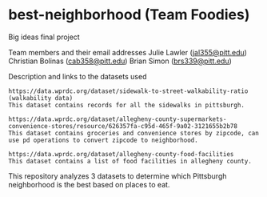 # best-neighborhood (Team Foodies)
Big ideas final project

Team members and their email addresses
    Julie Lawler (jal355@pitt.edu)
    Christian Bolinas (cab358@pitt.edu)
    Brian Simon (brs339@pitt.edu)
    
Description and links to the datasets used

    https://data.wprdc.org/dataset/sidewalk-to-street-walkability-ratio (walkability data)
    This dataset contains records for all the sidewalks in pittsburgh.

    https://data.wprdc.org/dataset/allegheny-county-supermarkets-convenience-stores/resource/626357fa-c95d-465f-9a02-3121655b2b78 
    This dataset contains groceries and convenience stores by zipcode, can use pd operations to convert zipcode to neighborhood.

    https://data.wprdc.org/dataset/allegheny-county-food-facilities
    This dataset contains a list of food facilities in allegheny county. 

This repository analyzes 3 datasets to determine which Pittsburgh neighborhood is the best based on places to eat.
